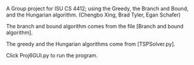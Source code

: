 A Group project for ISU CS 4412; using the Greedy, the Branch and Bound, and the Hungarian algorithm. (Chengbo Xing, Brad Tyler, Egan Schafer)

The branch and bound algorithm comes from the file [Branch and bound algorithm].

The greedy and the Hungarian algorithms come from [TSPSolver.py].

Click Proj6GUI.py to run the program.